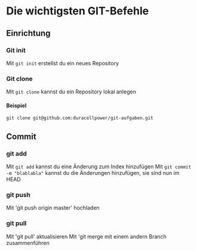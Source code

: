 # Die wichtigsten GIT-Befehle

## Einrichtung

### Git init

Mit `git init` erstellst du ein neues Repository

### Git clone

Mit `git clone` kannst du ein Repository lokal anlegen

#### Beispiel

```
git clone git@github.com:duracellpower/git-aufgaben.git
```

## Commit

### git add

Mit `git add` kannst du eine Änderung zum Index hinzufügen
Mit `git commit -m "blablabla"` kannst du die Änderungen hinzufügen, sie sind nun im HEAD

### git push

Mit 'git push origin master' hochladen

### git pull

Mit 'git pull' aktualisieren
Mit 'git merge <branch> mit einem andern Branch zusammenführen
  
  
